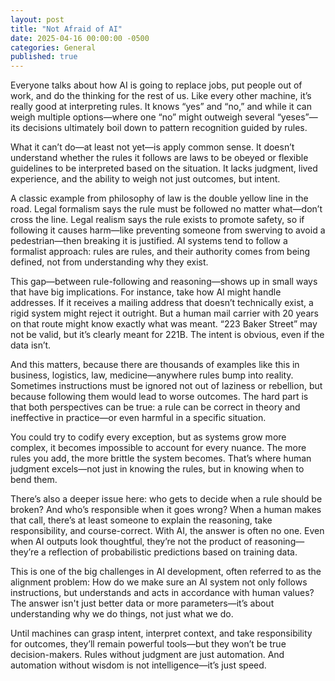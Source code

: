 ```yaml
---
layout: post
title: "Not Afraid of AI"
date: 2025-04-16 00:00:00 -0500
categories: General
published: true
---
```

Everyone talks about how AI is going to replace jobs, put people out of work, and do the thinking for the rest of us. Like every other machine, it’s really good at interpreting rules. It knows “yes” and “no,” and while it can weigh multiple options—where one “no” might outweigh several “yeses”—its decisions ultimately boil down to pattern recognition guided by rules.

What it can’t do—at least not yet—is apply common sense. It doesn’t understand whether the rules it follows are laws to be obeyed or flexible guidelines to be interpreted based on the situation. It lacks judgment, lived experience, and the ability to weigh not just outcomes, but intent.

A classic example from philosophy of law is the double yellow line in the road. Legal formalism says the rule must be followed no matter what—don’t cross the line. Legal realism says the rule exists to promote safety, so if following it causes harm—like preventing someone from swerving to avoid a pedestrian—then breaking it is justified. AI systems tend to follow a formalist approach: rules are rules, and their authority comes from being defined, not from understanding why they exist.

This gap—between rule-following and reasoning—shows up in small ways that have big implications. For instance, take how AI might handle addresses. If it receives a mailing address that doesn’t technically exist, a rigid system might reject it outright. But a human mail carrier with 20 years on that route might know exactly what was meant. “223 Baker Street” may not be valid, but it’s clearly meant for 221B. The intent is obvious, even if the data isn’t.

And this matters, because there are thousands of examples like this in business, logistics, law, medicine—anywhere rules bump into reality. Sometimes instructions must be ignored not out of laziness or rebellion, but because following them would lead to worse outcomes. The hard part is that both perspectives can be true: a rule can be correct in theory and ineffective in practice—or even harmful in a specific situation.

You could try to codify every exception, but as systems grow more complex, it becomes impossible to account for every nuance. The more rules you add, the more brittle the system becomes. That’s where human judgment excels—not just in knowing the rules, but in knowing when to bend them.

There’s also a deeper issue here: who gets to decide when a rule should be broken? And who’s responsible when it goes wrong? When a human makes that call, there’s at least someone to explain the reasoning, take responsibility, and course-correct. With AI, the answer is often no one. Even when AI outputs look thoughtful, they’re not the product of reasoning—they’re a reflection of probabilistic predictions based on training data.

This is one of the big challenges in AI development, often referred to as the alignment problem: How do we make sure an AI system not only follows instructions, but understands and acts in accordance with human values? The answer isn't just better data or more parameters—it’s about understanding why we do things, not just what we do.

Until machines can grasp intent, interpret context, and take responsibility for outcomes, they’ll remain powerful tools—but they won’t be true decision-makers. Rules without judgment are just automation. And automation without wisdom is not intelligence—it’s just speed.